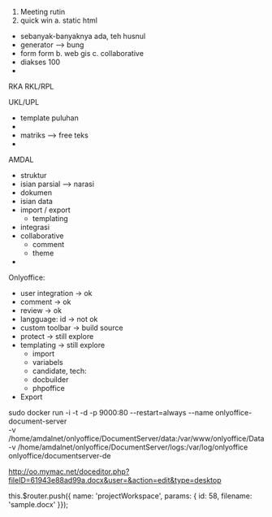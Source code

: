 
1. Meeting rutin
2. quick win
a. static html
  - sebanyak-banyaknya ada, teh husnul
  - generator --> bung
  - form form
b. web gis
c. collaborative
  - diakses 100
  - 


RKA
RKL/RPL

UKL/UPL
- template puluhan
- 
- matriks --> free teks
- 
AMDAL

- struktur
- isian parsial --> narasi
- dokumen
- isian data
- import / export
  - templating
- integrasi
- collaborative
  - comment
  - theme
- 

Onlyoffice:
- user integration -> ok
- comment -> ok
- review -> ok
- langguage: id -> not ok
- custom toolbar -> build source
- protect -> still explore
- templating -> still explore
  - import 
  - variabels
  * candidate, tech:
  - docbuilder
  - phpoffice
- Export


sudo docker run -i -t -d -p 9000:80 --restart=always --name onlyoffice-document-server \
    -v /home/amdalnet/onlyoffice/DocumentServer/data:/var/www/onlyoffice/Data \
    -v /home/amdalnet/onlyoffice/DocumentServer/logs:/var/log/onlyoffice \
    onlyoffice/documentserver-de


http://oo.mymac.net/doceditor.php?fileID=61943e88ad99a.docx&user=&action=edit&type=desktop



this.$router.push({ name: 'projectWorkspace', params: { id: 58, filename: 'sample.docx' }});

